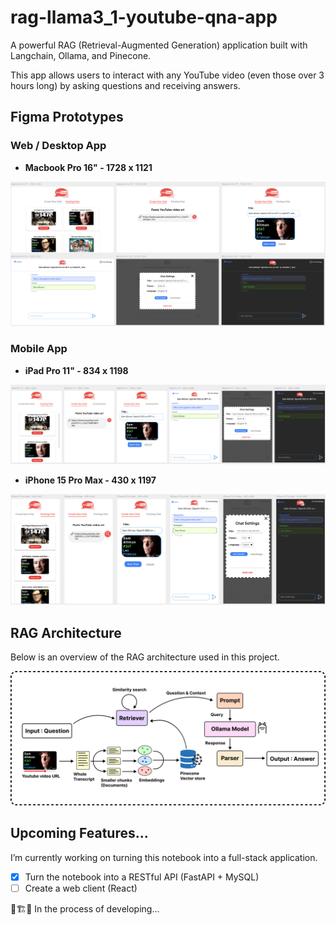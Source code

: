 # rag-llama3_1-youtube-qna-app

A powerful RAG (Retrieval-Augmented Generation) application built with Langchain, Ollama, and Pinecone. 

This app allows users to interact with any YouTube video (even those over 3 hours long) by asking questions and receiving answers.

## Figma Prototypes

### Web / Desktop App

- **Macbook Pro 16" - 1728 x 1121**

![](.img/webapp_v4.png)

### Mobile App

- **iPad Pro 11" - 834 x 1198**

![](.img/tabletapp_v4.png)

- **iPhone 15 Pro Max - 430 x 1197**

![](.img/mobileapp_v4.png)

## RAG Architecture

Below is an overview of the RAG architecture used in this project.

![RAG architecture](.img/rag_overview.png)

## Upcoming Features...
I’m currently working on turning this notebook into a full-stack application.

- [X] Turn the notebook into a RESTful API (FastAPI + MySQL)
- [ ] Create a web client (React)

🚧🏗️👷 In the process of developing...
